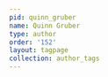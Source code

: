 ```yaml
---
pid: quinn_gruber
name: Quinn Gruber
type: author
order: '152'
layout: tagpage
collection: author_tags
---
```

